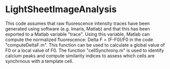 # LightSheetImageAnalysis
This code assumes that raw fluorescence intensity traces have been generated using software (e.g. Imaris, Matlab) and that this has been exported to a Matlab variable "trace". Using this variable, Matlab can compute the normalized fluorescence:
Delta F = (F-F0)/F0
in the code "computeDeltaF.m". This function can be used to calculate a global value of F0 or a local value of F0.
The function "cellSynchrony.m" is used to identify calcium peaks and compute similarity indices to assess which cells are synchrnous with a template cell.
